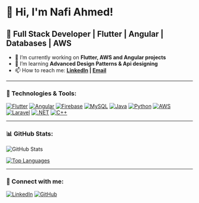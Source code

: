# 👋 Hi, I'm Nafi Ahmed!  
## 🚀 Full Stack Developer | Flutter | Angular | Databases  | AWS

- 🔭 I’m currently working on **Flutter, AWS and Angular projects**  
- 🌱 I’m learning **Advanced Design Patterns & Api designing**  
- 📫 How to reach me: **[LinkedIn](https://github.com/Nafi62742) | [Email](mailto:nafiahmed318@gmail.com)**  

---
### 🔧 Technologies & Tools:
[![Flutter](https://img.shields.io/badge/Flutter-02569B?style=for-the-badge&logo=flutter&logoColor=white)](https://flutter.dev/)
[![Angular](https://img.shields.io/badge/Angular-DD0031?style=for-the-badge&logo=angular&logoColor=white)](https://angular.dev/)
[![Firebase](https://img.shields.io/badge/Firebase-FFCA28?style=for-the-badge&logo=firebase&logoColor=black)](https://firebase.google.com/)
[![MySQL](https://img.shields.io/badge/MySQL-5592575?style=for-the-badge&logo=MtSQL&logoColor=white)](https://www.mysql.com/)
[![Java](https://img.shields.io/badge/Java-007396?style=for-the-badge&logo=java&logoColor=white)](https://www.java.com/)
[![Python](https://img.shields.io/badge/Python-3776AB?style=for-the-badge&logo=python&logoColor=white)](https://www.python.org/)
[![AWS](https://img.shields.io/badge/AWS-232F3E?style=for-the-badge&logo=amazon-aws&logoColor=white)](https://aws.amazon.com/)
[![Laravel](https://img.shields.io/badge/Laravel-FF2D20?style=for-the-badge&logo=laravel&logoColor=white)](https://laravel.com/)
[![.NET](https://img.shields.io/badge/.NET-512BD4?style=for-the-badge&logo=dotnet&logoColor=white)](https://dotnet.microsoft.com/)
[![C++](https://img.shields.io/badge/C++-00599C?style=for-the-badge&logo=c%2B%2B&logoColor=white)](https://isocpp.org/)

---

### 📊 GitHub Stats:
![GitHub Stats](https://github-readme-stats.vercel.app/api?username=Nafi62742&show_icons=true&theme=dark)

[![Top Languages](https://github-readme-stats.vercel.app/api/top-langs/?username=Nafi62742&layout=compact&theme=dark)](https://github.com/Nafi62742)

---

### 🔗 Connect with me:
[![LinkedIn](https://img.shields.io/badge/LinkedIn-0077B5?style=for-the-badge&logo=linkedin&logoColor=white)](https://github.com/Nafi62742)
[![GitHub](https://img.shields.io/badge/GitHub-181717?style=for-the-badge&logo=github&logoColor=white)](https://github.com/Nafi62742)
